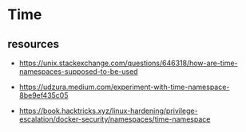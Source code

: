 # Time

## resources

- <https://unix.stackexchange.com/questions/646318/how-are-time-namespaces-supposed-to-be-used>

- <https://udzura.medium.com/experiment-with-time-namespace-8be9ef435c05>

- <https://book.hacktricks.xyz/linux-hardening/privilege-escalation/docker-security/namespaces/time-namespace>
